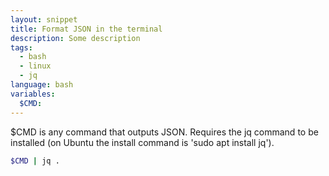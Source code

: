 ```yaml
---
layout: snippet
title: Format JSON in the terminal
description: Some description
tags:
  - bash
  - linux
  - jq
language: bash
variables:
  $CMD:
---
```


$CMD is any command that outputs JSON. Requires the jq command to be installed
(on Ubuntu the install command is 'sudo apt install jq').

```bash
$CMD | jq .
```